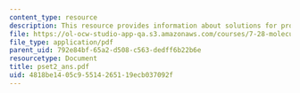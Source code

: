 ```yaml
---
content_type: resource
description: This resource provides information about solutions for problem set 2.
file: https://ol-ocw-studio-app-qa.s3.amazonaws.com/courses/7-28-molecular-biology-spring-2005/4818be1405c95514265119ecb037092f_pset2_ans.pdf
file_type: application/pdf
parent_uid: 792e84bf-65a2-d508-c563-dedff6b22b6e
resourcetype: Document
title: pset2_ans.pdf
uid: 4818be14-05c9-5514-2651-19ecb037092f
---
```

